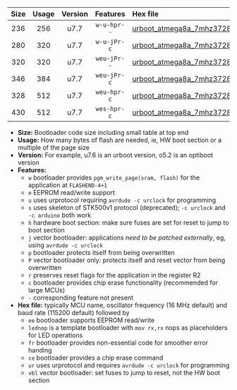 |Size|Usage|Version|Features|Hex file|
|:-:|:-:|:-:|:-:|:--|
|236|256|u7.7|`w-u-hpr--`|[urboot_atmega8a_7mhz3728_19200bps_lednop_fr_ur.hex](https://raw.githubusercontent.com/stefanrueger/urboot.hex/main/mcus/atmega8a/fcpu_7mhz3728/19200_bps/urboot_atmega8a_7mhz3728_19200bps_lednop_fr_ur.hex)|
|280|320|u7.7|`w-u-jPr-c`|[urboot_atmega8a_7mhz3728_19200bps_lednop_fr_ce_ur_vbl.hex](https://raw.githubusercontent.com/stefanrueger/urboot.hex/main/mcus/atmega8a/fcpu_7mhz3728/19200_bps/urboot_atmega8a_7mhz3728_19200bps_lednop_fr_ce_ur_vbl.hex)|
|320|320|u7.7|`weu-jPr--`|[urboot_atmega8a_7mhz3728_19200bps_ee_lednop_fr_ur_vbl.hex](https://raw.githubusercontent.com/stefanrueger/urboot.hex/main/mcus/atmega8a/fcpu_7mhz3728/19200_bps/urboot_atmega8a_7mhz3728_19200bps_ee_lednop_fr_ur_vbl.hex)|
|346|384|u7.7|`weu-jPr-c`|[urboot_atmega8a_7mhz3728_19200bps_ee_lednop_fr_ce_ur_vbl.hex](https://raw.githubusercontent.com/stefanrueger/urboot.hex/main/mcus/atmega8a/fcpu_7mhz3728/19200_bps/urboot_atmega8a_7mhz3728_19200bps_ee_lednop_fr_ce_ur_vbl.hex)|
|328|512|u7.7|`weu-hpr-c`|[urboot_atmega8a_7mhz3728_19200bps_ee_lednop_fr_ce_ur.hex](https://raw.githubusercontent.com/stefanrueger/urboot.hex/main/mcus/atmega8a/fcpu_7mhz3728/19200_bps/urboot_atmega8a_7mhz3728_19200bps_ee_lednop_fr_ce_ur.hex)|
|430|512|u7.7|`wes-hpr-c`|[urboot_atmega8a_7mhz3728_19200bps_ee_lednop_fr_ce.hex](https://raw.githubusercontent.com/stefanrueger/urboot.hex/main/mcus/atmega8a/fcpu_7mhz3728/19200_bps/urboot_atmega8a_7mhz3728_19200bps_ee_lednop_fr_ce.hex)|

- **Size:** Bootloader code size including small table at top end
- **Usage:** How many bytes of flash are needed, ie, HW boot section or a multiple of the page size
- **Version:** For example, u7.6 is an urboot version, o5.2 is an optiboot version
- **Features:**
  + `w` bootloader provides `pgm_write_page(sram, flash)` for the application at `FLASHEND-4+1`
  + `e` EEPROM read/write support
  + `u` uses urprotocol requiring `avrdude -c urclock` for programming
  + `s` uses skeleton of STK500v1 protocol (deprecated); `-c urclock` and `-c arduino` both work
  + `h` hardware boot section: make sure fuses are set for reset to jump to boot section
  + `j` vector bootloader: applications *need to be patched externally*, eg, using `avrdude -c urclock`
  + `p` bootloader protects itself from being overwritten
  + `P` vector bootloader only: protects itself and reset vector from being overwritten
  + `r` preserves reset flags for the application in the register R2
  + `c` bootloader provides chip erase functionality (recommended for large MCUs)
  + `-` corresponding feature not present
- **Hex file:** typically MCU name, oscillator frequency (16 MHz default) and baud rate (115200 default) followed by
  + `ee` bootloader supports EEPROM read/write
  + `lednop` is a template bootloader with `mov rx,rx` nops as placeholders for LED operations
  + `fr` bootloader provides non-essential code for smoother error handing
  + `ce` bootloader provides a chip erase command
  + `ur` uses urprotocol and requires `avrdude -c urclock` for programming
  + `vbl` vector bootloader: set fuses to jump to reset, not the HW boot section
